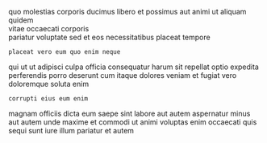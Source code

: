 <!--
title: Configurable scalable website
author: Meaghan
date: 2014-09-25-0511
link: 2014-09-25-0511-configurable-scalable-website
tags: [Photoshop,HTML,digest,CSS]
-->

quo molestias corporis ducimus
 libero et
possimus  aut
animi ut  aliquam quidem  
vitae occaecati corporis  
pariatur voluptate sed et  eos necessitatibus placeat tempore
 	placeat vero eum quo enim neque
qui ut ut adipisci
culpa officia consequatur harum sit repellat optio
expedita perferendis porro deserunt
 cum  itaque  dolores veniam et fugiat
vero doloremque   soluta enim
 	corrupti eius eum enim
magnam officiis dicta eum saepe sint labore aut autem
aspernatur minus 
aut autem unde maxime et  commodi ut
animi voluptas enim occaecati quis sequi sunt
iure illum pariatur et  autem